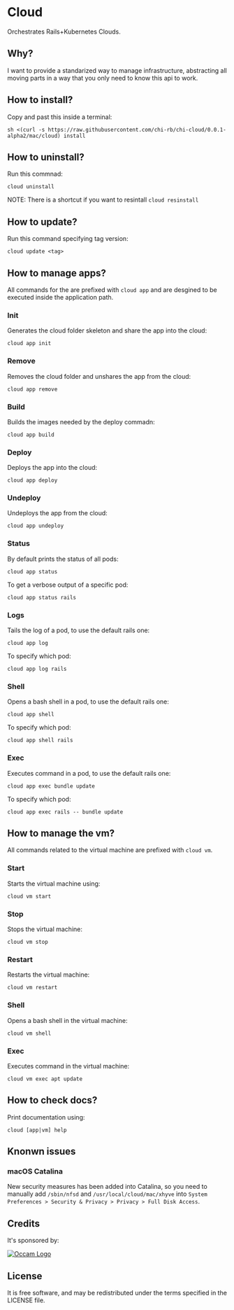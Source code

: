 # Cloud

Orchestrates Rails+Kubernetes Clouds.

## Why?

I want to provide a standarized way to manage infrastructure, abstracting all moving parts in a way that you only need to know this api to work.

## How to install?

Copy and past this inside a terminal:
```
sh <(curl -s https://raw.githubusercontent.com/chi-rb/chi-cloud/0.0.1-alpha2/mac/cloud) install
```

## How to uninstall? 

Run this commnad:
```
cloud uninstall
```

NOTE: There is a shortcut if you want to resintall `cloud resinstall`

## How to update?

Run this command specifying tag version:
```
cloud update <tag>
```

## How to manage apps?

All commands for the are prefixed with `cloud app` and are desgined to be executed inside the application path.

### Init

Generates the cloud folder skeleton and share the app into the cloud:
```
cloud app init
```

### Remove

Removes the cloud folder and unshares the app from the cloud:
```
cloud app remove
```

### Build

Builds the images needed by the deploy commadn:
```
cloud app build
```

### Deploy

Deploys the app into the cloud:
```
cloud app deploy
```

### Undeploy

Undeploys the app from the cloud:
```
cloud app undeploy
```

### Status

By default prints the status of all pods:
```
cloud app status
```

To get a verbose output of a specific pod:
```
cloud app status rails
```

### Logs

Tails the log of a pod, to use the default rails one:
```
cloud app log
```

To specify which pod:
```
cloud app log rails
```

### Shell

Opens a bash shell in a pod, to use the default rails one:
```
cloud app shell
```

To specify which pod:
```
cloud app shell rails
```

### Exec

Executes command in a pod, to use the default rails one:
```
cloud app exec bundle update
```

To specify which pod:
```
cloud app exec rails -- bundle update
```

## How to manage the vm?

All commands related to the virtual machine are prefixed with `cloud vm`.

### Start

Starts the virtual machine using:
```
cloud vm start
```

### Stop

Stops the virtual machine:
```
cloud vm stop
```

### Restart

Restarts the virtual machine:
```
cloud vm restart
```

### Shell

Opens a bash shell in the virtual machine:
```
cloud vm shell
```

### Exec

Executes command in the virtual machine:
```
cloud vm exec apt update
```

## How to check docs?

Print documentation using:
```
cloud [app|vm] help
```

## Knonwn issues

### macOS Catalina

New security measures has been added into Catalina, so you need to manually add `/sbin/nfsd` and `/usr/local/cloud/mac/xhyve` into `System Preferences > Security & Privacy > Privacy > Full Disk Access`.

## Credits

It's sponsored by:

[![Occam Logo](https://www.occam.global/wp-content/uploads/2018/01/Occam_V1_170px.png)](https://www.occam.global)

## License

It is free software, and may be redistributed under the terms specified in the LICENSE file.

